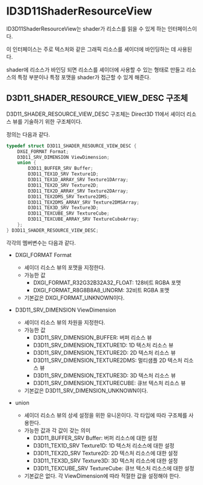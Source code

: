 # ID3D11ShaderResourceView
ID3D11ShaderResourceView는 shader가 리소스를 읽을 수 있게 하는 인터페이스이다. 

이 인터페이스는 주로 텍스처와 같은 그래픽 리소스를 셰이더에 바인딩하는 데 사용된다.

shader에 리소스가 바인딩 되면 리소스를 셰이더에 사용할 수 있는 형태로 만들고 리소스의 특정 부분이나 특정 포맷을 shader가 접근할 수 있게 해준다.

## D3D11_SHADER_RESOURCE_VIEW_DESC 구조체
D3D11_SHADER_RESOURCE_VIEW_DESC 구조체는 Direct3D 11에서 셰이더 리소스 뷰를 기술하기 위한 구조체이다.

정의는 다음과 같다.
```cpp
typedef struct D3D11_SHADER_RESOURCE_VIEW_DESC {
    DXGI_FORMAT Format;
    D3D11_SRV_DIMENSION ViewDimension;
    union {
        D3D11_BUFFER_SRV Buffer;
        D3D11_TEX1D_SRV Texture1D;
        D3D11_TEX1D_ARRAY_SRV Texture1DArray;
        D3D11_TEX2D_SRV Texture2D;
        D3D11_TEX2D_ARRAY_SRV Texture2DArray;
        D3D11_TEX2DMS_SRV Texture2DMS;
        D3D11_TEX2DMS_ARRAY_SRV Texture2DMSArray;
        D3D11_TEX3D_SRV Texture3D;
        D3D11_TEXCUBE_SRV TextureCube;
        D3D11_TEXCUBE_ARRAY_SRV TextureCubeArray;
    };
} D3D11_SHADER_RESOURCE_VIEW_DESC;
```
각각의 멤버변수는 다음과 같다.

* DXGI_FORMAT Format
  * 셰이더 리소스 뷰의 포맷을 지정한다.
  * 가능한 값
      * DXGI_FORMAT_R32G32B32A32_FLOAT: 128비트 RGBA 포맷
      * DXGI_FORMAT_R8G8B8A8_UNORM: 32비트 RGBA 포맷
  * 기본값은 DXGI_FORMAT_UNKNOWN이다.

* D3D11_SRV_DIMENSION ViewDimension
  * 셰이더 리소스 뷰의 차원을 지정한다.
  * 가능한 값
      * D3D11_SRV_DIMENSION_BUFFER: 버퍼 리소스 뷰
      * D3D11_SRV_DIMENSION_TEXTURE1D: 1D 텍스처 리소스 뷰
      * D3D11_SRV_DIMENSION_TEXTURE2D: 2D 텍스처 리소스 뷰
      * D3D11_SRV_DIMENSION_TEXTURE2DMS: 멀티샘플 2D 텍스처 리소스 뷰
      * D3D11_SRV_DIMENSION_TEXTURE3D: 3D 텍스처 리소스 뷰
      * D3D11_SRV_DIMENSION_TEXTURECUBE: 큐브 텍스처 리소스 뷰
  * 기본값은 D3D11_SRV_DIMENSION_UNKNOWN이다.

* union
  * 셰이더 리소스 뷰의 상세 설정을 위한 유니온이다. 각 타입에 따라 구조체를 사용한다.
  * 가능한 값과 각 값이 갖는 의미
      * D3D11_BUFFER_SRV Buffer: 버퍼 리소스에 대한 설정
      * D3D11_TEX1D_SRV Texture1D: 1D 텍스처 리소스에 대한 설정
      * D3D11_TEX2D_SRV Texture2D: 2D 텍스처 리소스에 대한 설정
      * D3D11_TEX3D_SRV Texture3D: 3D 텍스처 리소스에 대한 설정
      * D3D11_TEXCUBE_SRV TextureCube: 큐브 텍스처 리소스에 대한 설정
  * 기본값은 없다. 각 ViewDimension에 따라 적절한 값을 설정해야 한다.

